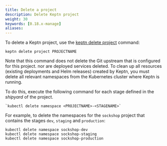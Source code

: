 ```yaml
---
title: Delete a project
description: Delete Keptn project
weight: 30
keywords: [0.18.x-manage]
aliases:
---
```


To delete a Keptn project,
use the [keptn delete project](../../reference/cli/commands/keptn_delete_project/) command:

  ```
  keptn delete project PROJECTNAME
  ```

Note that this command does not delete the Git upstream that is configured for this project.
nor are deployed services deleted.
To clean up all resources (existing deployments and Helm releases) created by Keptn,
you must delete all relevant namespaces from the Kubernetes cluster where Keptn is running.

To do this, execute the following command for each stage defined in the *shipyard* of the project.

```
`kubectl delete namespace <PROJECTNAME>-<STAGENAME>`
```

For example, to delete the namespaces for the `sockshop` project
that contains the stages `dev`, `staging` and `production`:

```
kubectl delete namespace sockshop-dev
kubectl delete namespace sockshop-staging
kubectl delete namespace sockshop-production
```

